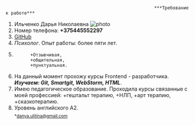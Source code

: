                                                             ***Требование к работе*** 
                                                            
                                                            
1. Ильченко Дарья Николаевна ![photo](https://wp-s.ru/wallpapers/12/1/511160664822260/krasochnye-babochki-sidyat-na-belyx-kamnyax.jpg)
2. Номер телефона: **+375445552297**
3. [GitHub](https://github.com/DARYAIL1/workItStep/settings)
4. *Психолог*. Опыт работы: более пяти лет.  
5.           +Отзывчивая, 
             +общительная,  
             +пунктуальная.
6. На данный момент прохожу курсы Frontend - разработчика. ***Изучаем: Git, Smartgit, WebStorm, HTML***.
7. Имею педагогическое образование. Проходила курсы связанные с моей профессией: +гештальт терапию, +НЛП, +арт терапию, +сказкотерапию.
8. Уровень английского А2.  
<sub>*danya.ulitina@gmail.com</sub>

